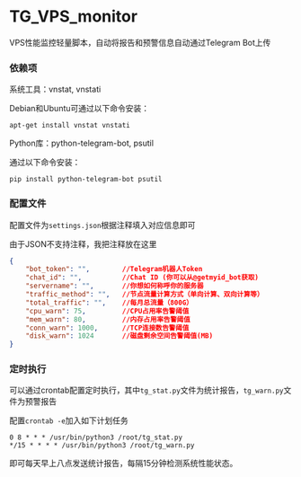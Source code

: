 # TG_VPS_monitor
VPS性能监控轻量脚本，自动将报告和预警信息自动通过Telegram Bot上传

### 依赖项
系统工具：vnstat, vnstati

Debian和Ubuntu可通过以下命令安装：

`apt-get install vnstat vnstati`

Python库：python-telegram-bot, psutil

通过以下命令安装：

`pip install python-telegram-bot psutil`

### 配置文件
配置文件为`settings.json`根据注释填入对应信息即可

由于JSON不支持注释，我把注释放在这里
```json
{
    "bot_token": "",        //Telegram机器人Token
    "chat_id": "",          //Chat ID (你可以从@getmyid_bot获取)
    "servername": "",       //你想如何称呼你的服务器
    "traffic_method": "",   //节点流量计算方式（单向计算、双向计算等）
    "total_traffic": "",    //每月总流量（800G）
    "cpu_warn": 75,         //CPU占用率告警阈值
    "mem_warn": 80,         //内存占用率告警阈值
    "conn_warn": 1000,      //TCP连接数告警阈值
    "disk_warn": 1024       //磁盘剩余空间告警阈值(MB)
}
```

### 定时执行
可以通过crontab配置定时执行，其中`tg_stat.py`文件为统计报告，`tg_warn.py`文件为预警报告

配置`crontab -e`加入如下计划任务
```shell
0 8 * * * /usr/bin/python3 /root/tg_stat.py
*/15 * * * * /usr/bin/python3 /root/tg_warn.py
```
即可每天早上八点发送统计报告，每隔15分钟检测系统性能状态。
